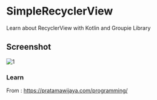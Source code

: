 # SimpleRecyclerView
Learn about RecyclerView with Kotlin and Groupie Library
## Screenshot
![1](https://github.com/abdhilabs/SimpleRecyclerView/blob/master/ss.png)

### Learn 
From : 
https://pratamawijaya.com/programming/
